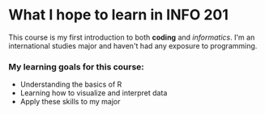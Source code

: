 # What I hope to learn in INFO 201 

This course is my first introduction to both **coding** and *informatics*. 
I'm an international studies major and haven't had any exposure to programming.

### My learning goals for this course: 
- Understanding the basics of R 
- Learning how to visualize and interpret data
- Apply these skills to my major
